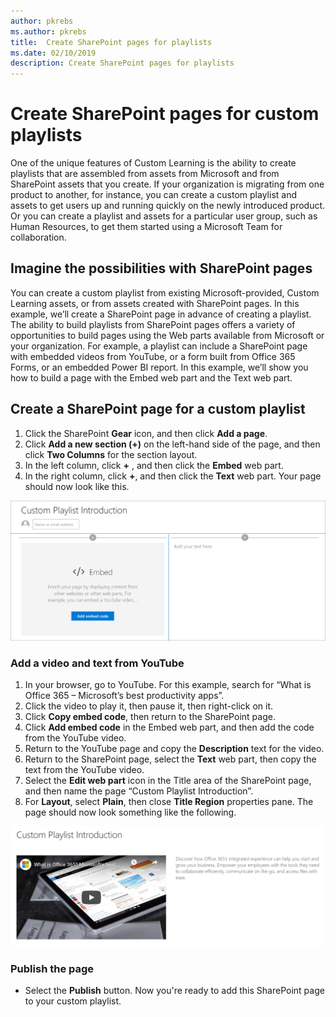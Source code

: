 ```yaml
---
author: pkrebs
ms.author: pkrebs
title:  Create SharePoint pages for playlists
ms.date: 02/10/2019
description: Create SharePoint pages for playlists
---
```


# Create SharePoint pages for custom playlists

One of the unique features of Custom Learning is the ability to create playlists that are assembled from assets from Microsoft and from SharePoint assets that you create. If your organization is migrating from one product to another, for instance, you can create a custom playlist and assets to get users up and running quickly on the newly introduced product. Or you can create a playlist and assets for a particular user group, such as Human Resources, to get them started using a Microsoft Team for collaboration. 

## Imagine the possibilities with SharePoint pages

You can create a custom playlist from existing Microsoft-provided, Custom Learning assets, or from assets created with SharePoint pages. In this example, we’ll create a SharePoint page in advance of creating a playlist. The ability to build playlists from SharePoint pages offers a variety of opportunities to build pages using the Web parts available from Microsoft or your organization. For example, a playlist can include a SharePoint page with embedded videos from YouTube, or a form built from Office 365 Forms, or an embedded Power BI report. In this example, we’ll show you how to build a page with the Embed web part and the Text web part. 

## Create a SharePoint page for a custom playlist

1. Click the SharePoint **Gear** icon, and then click **Add a page**.
2. Click **Add a new section (+)** on the left-hand side of the page, and then click **Two Columns** for the section layout.
3. In the left column, click **+** , and then click the **Embed** web part. 
4. In the right column, click **+**, and then click the **Text** web part. Your page should now look like this.

![cg-pagenewstart.png](media/cg-pagenewstart.png)

### Add a video and text from YouTube

1. In your browser, go to YouTube. For this example, search for “What is Office 365 – Microsoft’s best productivity apps”.
2. Click the video to play it, then pause it, then right-click on it. 
3. Click **Copy embed code**, then return to the SharePoint page. 
4. Click **Add embed code** in the Embed web part, and then add the code from the YouTube video.
5. Return to the YouTube page and copy the **Description** text for the video. 
6. Return to the SharePoint page, select the **Text** web part, then copy the text from the YouTube video.
7. Select the **Edit web part** icon  in the Title area of the SharePoint page, and then name the page “Custom Playlist Introduction”. 
8. For **Layout**, select **Plain**, then close **Title Region** properties pane. The page should now look something like the following. 

![cg-pagenewfinish.png](media/cg-pagenewfinish.png)

### Publish the page

- Select the **Publish** button. Now you're ready to add this SharePoint page to your custom playlist. 

